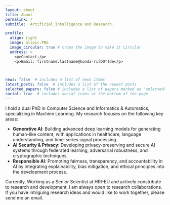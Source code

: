 ```yaml
---
layout: about
title: About
permalink: /
subtitle:  Artificial Intelligence and Research.

profile:
  align: right
  image: alipic.PNG
  image_circular: true # crops the image to make it circular
  address: >
    <p>Contact:/p>
    <p>Email: firstname.lastname@honda-ri[DOT]de</p>

    

news: false  # includes a list of news items
latest_posts: false  # includes a list of the newest posts
selected_papers: false # includes a list of papers marked as "selected={true}"
social: true  # includes social icons at the bottom of the page
---
```

<p>
I hold a dual PhD in Computer Science and Informatics & Automatics, specializing in Machine Learning. My research focuses on the following key areas:
</p>
 <ul>
    <li>
      <strong>Generative AI</strong>: Building advanced deep learning models for generating human-like content,
      with applications in healthcare, language understanding, and time-series signal processing.
    </li>
    <li>
      <strong>AI Security & Privacy</strong>: Developing privacy-preserving and secure AI systems through federated learning,
      adversarial robustness, and cryptographic techniques.
    </li>
    <li>
      <strong>Responsible AI</strong>: Promoting fairness, transparency, and accountability in AI by integrating explainability,
      bias mitigation, and ethical principles into the development process.
    </li>
  </ul>

<p>
Currently, Working as a Senior Scientist at HRI-EU and actively constribute to research and development. I am always open to research collaborations. If you have intriguing research ideas and would like to work together, please send me an email.</p>